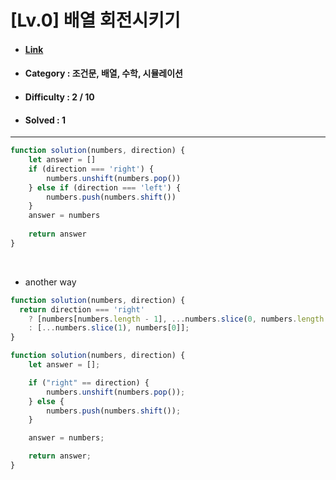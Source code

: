 # [Lv.0] 배열 회전시키기  
* #### [Link](https://school.programmers.co.kr/learn/courses/30/lessons/120844)
* #### Category : 조건문, 배열, 수학, 시뮬레이션
* #### Difficulty : 2 / 10  
* #### Solved : 1

<hr />

```js
function solution(numbers, direction) {
    let answer = []
    if (direction === 'right') {
        numbers.unshift(numbers.pop())    
    } else if (direction === 'left') {
        numbers.push(numbers.shift())
    }
    answer = numbers
    
    return answer
}
```

<br />

* another way  
```js
function solution(numbers, direction) {
  return direction === 'right'
    ? [numbers[numbers.length - 1], ...numbers.slice(0, numbers.length - 1)]
    : [...numbers.slice(1), numbers[0]];
}
```
```js
function solution(numbers, direction) {
    let answer = [];

    if ("right" == direction) {
        numbers.unshift(numbers.pop());
    } else {
        numbers.push(numbers.shift());
    }

    answer = numbers;

    return answer;
}
```
